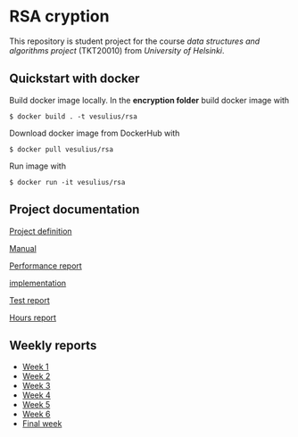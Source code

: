 # RSA cryption

This repository is student project for the course *data structures and algorithms project* (TKT20010) from *University of Helsinki*.

## Quickstart with docker

Build docker image locally. In the **encryption folder** build docker image with 

```$ docker build . -t vesulius/rsa``` 

Download docker image from DockerHub with

```$ docker pull vesulius/rsa``` 

Run image with

```$ docker run -it vesulius/rsa``` 

## Project documentation

[Project definition](https://github.com/Vesulius/RSA/tree/master/documentation/project_definition.md)

[Manual](https://github.com/Vesulius/RSA/tree/master/documentation/manual.md)

[Performance report](https://github.com/Vesulius/RSA/tree/master/documentation/performance.md)

[implementation](https://github.com/Vesulius/RSA/tree/master/documentation/implementation.md)

[Test report](https://github.com/Vesulius/RSA/tree/master/documentation/testing.md)

[Hours report](https://github.com/Vesulius/RSA/tree/master/documentation/hour_report.md)


## Weekly reports

* [Week 1](https://github.com/Vesulius/RSA/tree/master/documentation/week_1.md)
* [Week 2](https://github.com/Vesulius/RSA/tree/master/documentation/week_2.md)
* [Week 3](https://github.com/Vesulius/RSA/tree/master/documentation/week_3.md)
* [Week 4](https://github.com/Vesulius/RSA/tree/master/documentation/week_4.md)
* [Week 5](https://github.com/Vesulius/RSA/tree/master/documentation/week_5.md)
* [Week 6](https://github.com/Vesulius/RSA/tree/master/documentation/week_6.md)
* [Final week](https://github.com/Vesulius/RSA/tree/master/documentation/week_final.md)
